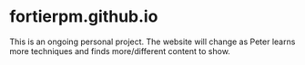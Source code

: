 # fortierpm.github.io
This is an ongoing personal project. The website will change as Peter learns more techniques and finds more/different content to show.
